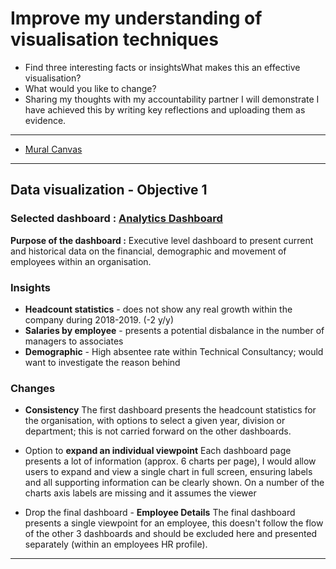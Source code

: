 # Improve my understanding of visualisation techniques


- Find three interesting facts or insightsWhat makes this an effective visualisation?
- What would you like to change?
- Sharing my thoughts with my accountability partner I will demonstrate I have achieved this by writing key reflections and uploading them as evidence.


--- 



- [Mural Canvas](https://app.mural.co/t/dxcukimeacttrialworkspace2238/m/dxcukimeacttrialworkspace2238/1611935976931/3c1094fa0a3777a8f0d96fa85f0baacc6ba06f64)


---


## Data visualization - Objective 1 

### Selected dashboard :  [Analytics Dashboard](https://community.powerbi.com/t5/Data-Stories-Gallery/HR-Analytics-Dashboard/td-p/777914)

**Purpose of the dashboard :** 
Executive level dashboard to present current and historical data on the financial, demographic and movement of employees within an organisation.


### Insights

- **Headcount statistics** - does not show any real growth within the company during 2018-2019.  (-2 y/y)
- **Salaries by employee** - presents a potential disbalance in the number of managers to associates 
- **Demographic** - High absentee rate within Technical Consultancy; would want to investigate the reason behind


### Changes
- **Consistency**
The first dashboard presents the headcount statistics for the organisation, with options to select a given year, division or department; this is not carried forward on the other dashboards.

- Option to **expand an individual viewpoint**
Each dashboard page presents a lot of information (approx. 6 charts per page), I would allow users to expand and view a single chart in full screen, ensuring labels and all supporting information can be clearly shown.   On a number of the charts axis labels are missing and it assumes the viewer

- Drop the final dashboard - **Employee Details**
The final dashboard presents a single viewpoint for an employee, this doesn't follow the flow of the other 3 dashboards and should be excluded here and presented separately (within an employees HR profile). 

---




